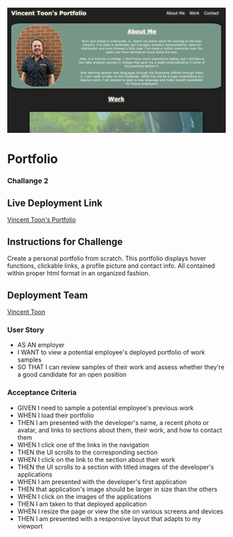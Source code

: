 ![screenshot of front page](./assets/images/SS-for-RM.png)
# Portfolio
### Challange 2

## Live Deployment Link
[Vincent Toon's Portfolio](https://vincenttoon.github.io/nacho-portfolio-supreme/)

## Instructions for Challenge

Create a personal portfolio from scratch. This portfolio displays hover functions, clickable links, a profile picture and contact info. All contained within proper html format in an organized fashion.

## Deployment Team

[Vincent Toon](https://github.com/Vincenttoon)

### User Story
 - AS AN employer
 - I WANT to view a potential employee's deployed portfolio of work samples
 - SO THAT I can review samples of their work and assess whether they're a good candidate for an open position

### Acceptance Criteria
 - GIVEN I need to sample a potential employee's previous work 
 - WHEN I load their portfolio
 - THEN I am presented with the developer's name, a recent photo or avatar, and links to sections about them, their work, and how to contact them
 - WHEN I click one of the links in the navigation
 - THEN the UI scrolls to the corresponding section
 - WHEN I click on the link to the section about their work
 - THEN the UI scrolls to a section with titled images of the developer's applications
 - WHEN I am presented with the developer's first application
 - THEN that application's image should be larger in size than the others
 - WHEN I click on the images of the applications
 - THEN I am taken to that deployed application
 - WHEN I resize the page or view the site on various screens and devices
 - THEN I am presented with a responsive layout that adapts to my viewport

